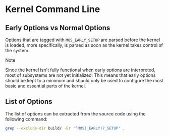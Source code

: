# Kernel Command Line

## Early Options vs Normal Options

Options that are tagged with `MOS_EARLY_SETUP` are parsed before the kernel is loaded,
more specifically, is parsed as soon as the kernel takes control of the system.

> [!Note]
> Since the kernel isn't fully functional when early options are
> interpreted, most of subsystems are not yet initialized. This means that
> early options should be kept to a minimum and should only be used to configure
> the most basic and essential parts of the kernel.

## List of Options

The list of options can be extracted from the source code using the following command:

```sh
grep --exclude-dir build/ -Er '^MOS(_EARLY)?_SETUP' .
```
